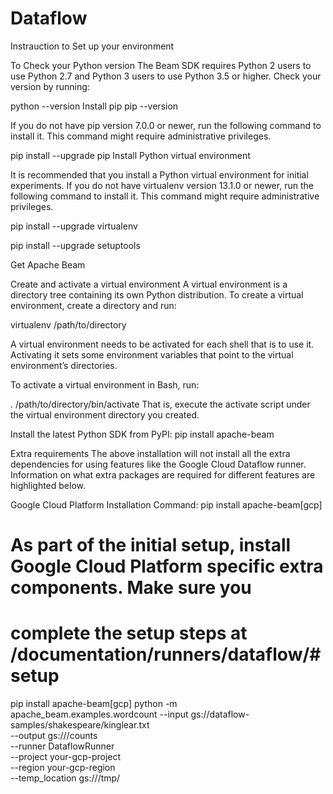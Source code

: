 # Dataflow

Instrauction to Set up your environment

To Check your Python version
The Beam SDK requires Python 2 users to use Python 2.7 and 
Python 3 users to use Python 3.5 or higher. Check your version by running:

python --version
Install pip
pip --version

If you do not have pip version 7.0.0 or newer, run the following command to install it. This command might require administrative privileges.

pip install --upgrade pip
Install Python virtual environment

It is recommended that you install a Python virtual environment for initial experiments. 
If you do not have virtualenv version 13.1.0 or newer, run the following command to install it. This command might require administrative privileges.

pip install --upgrade virtualenv

pip install --upgrade setuptools

Get Apache Beam

Create and activate a virtual environment
A virtual environment is a directory tree containing its own Python distribution. To create a virtual environment, create a directory and run:

virtualenv /path/to/directory

A virtual environment needs to be activated for each shell that is to use it. Activating it sets some environment variables that point to the virtual environment’s directories.

To activate a virtual environment in Bash, run:

. /path/to/directory/bin/activate
That is, execute the activate script under the virtual environment directory you created.

Install the latest Python SDK from PyPI:
pip install apache-beam

Extra requirements
The above installation will not install all the extra dependencies for using features like the Google Cloud Dataflow runner. 
Information on what extra packages are required for different features are highlighted below. 

Google Cloud Platform
Installation Command: pip install apache-beam[gcp]

# As part of the initial setup, install Google Cloud Platform specific extra components. Make sure you
# complete the setup steps at /documentation/runners/dataflow/#setup
pip install apache-beam[gcp]
python -m apache_beam.examples.wordcount --input gs://dataflow-samples/shakespeare/kinglear.txt \
                                         --output gs://<your-gcs-bucket>/counts \
                                         --runner DataflowRunner \
                                         --project your-gcp-project \
                                         --region your-gcp-region \
                                         --temp_location gs://<your-gcs-bucket>/tmp/

